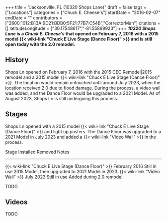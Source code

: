 +++
title = "Jacksonville, FL (10320 Shops Lane)"
draft = false
tags = ["Locations"]
categories = ["Chuck E. Cheese's"]
startDate = "2016-02-07"
endDate = ""
contributors = ["2600:1012:B13A:9D21:BDB0:5F21:77B7:C54B","CorrectorMan"]
citations = []
latitudeLongitude = ["30.17548617","-81.55869923"]
+++
***10320 Shops Lane* is a *Chuck E. Cheese's* that opened on February 7, 2016 with a 2015 model {{< wiki-link "Chuck E Live Stage (Dance Floor)" >}} and is still open today with the 2.0 remodel.**

## History

Shops Ln opened on February 7, 2016 with the 2015 CEC Remodel|2015 remodel and a 2015 model {{< wiki-link "Chuck E Live Stage (Dance Floor)" >}}. The location would remain untouched until around July 2023, when the location received 2.0 due to flood damage. During the process, a video wall was added, and the Dance Floor would be upgraded to a 2021 Model. As of August 2023, Shops Ln is still undergoing this process.

## Stages

Shops Ln opened with a 2015 model {{< wiki-link "Chuck E Live Stage (Dance Floor)" >}} and light up posters. The Dance Floor was upgraded to a 2021 Model in July 2023 and added a {{< wiki-link "Video Wall" >}} in the process.

  Stage                                                      Installed       Removed        Notes
  ---------------------------------------------------------- --------------- -------------- --------------------------------------------------
  {{< wiki-link "Chuck E Live Stage (Dance Floor)" >}}   February 2016   Still in use   2015 Model, then upgraded to 2021 Model in 2023.
  {{< wiki-link "Video Wall" >}}                         July 2023       Still in use   Added during 2.0 remodel.

TODO

## Videos

TODO
